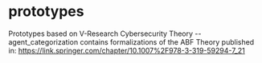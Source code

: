 # prototypes
Prototypes based on V-Research Cybersecurity Theory
-- agent_categorization contains formalizations of the ABF Theory published in: https://link.springer.com/chapter/10.1007%2F978-3-319-59294-7_21

